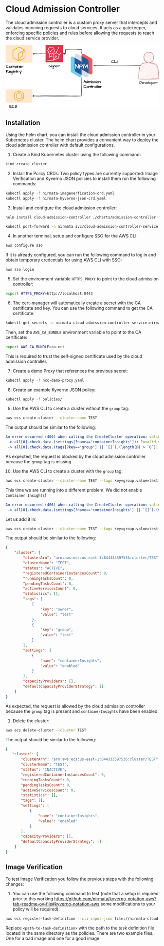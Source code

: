 # Cloud Admission Controller

The cloud admission controller is a custom proxy server that intercepts and validates incoming requests to cloud services. It acts as a gatekeeper, enforcing specific policies and rules before allowing the requests to reach the cloud service provider.

![Admission Controller](AdmissionController.png)

## Installation

Using the helm chart, you can install the cloud admission controller in your Kubernetes cluster. The helm chart provides a convenient way to deploy the cloud admission controller with default configurations.

1. Create a Kind Kubernetes cluster using the following command:
```bash
kind create cluster
```

2. Install the Policy CRDs:
Two policy types are currently supported: Image Verification and Kyverno JSON policies to install them run the following commands:
```bash
kubectl apply -f nirmata-imageverfication-crd.yaml
kubectl apply -f nirmata-kyverno-json-crd.yaml
```

3. Install and configure the cloud admission controller:
```bash
helm install cloud-admission-controller ./charts/admission-controller --create-namespace --namespace nirmata
```

```bash
kubectl port-forward -n nirmata svc/cloud-admission-controller-service 8443:8443
```

4. In another terminal, setup and configure SSO for the AWS CLI:
```bash
aws configure sso
```

If it is already configured, you can run the following command to log in and obtain temporary credentials for using AWS CLI with SSO:
```bash
aws sso login
 ```

5. Set the environment variable `HTTPS_PROXY` to point to the cloud admission controller:
```bash
export HTTPS_PROXY=http://localhost:8443
```

6. The cert-manager will automatically create a secret with the CA certificate and key. You
can use the following command to get the CA certificate:
```bash
kubectl get secrets -n nirmata cloud-admission-controller-service.nirmata.svc.tls-ca -o jsonpath="{.data.tls\.crt}" | base64 --decode > ca.crt
```

Then, set the `AWS_CA_BUNDLE` environment variable to point to the CA certificate:
```bash
export AWS_CA_BUNDLE=ca.crt
```

This is required to trust the self-signed certificate used by the cloud admission controller.

7. Create a demo Proxy that references the previous secret:
```bash
kubectl apply -f ncc-demo-proxy.yaml
```

8. Create an example Kyverno JSON policy:
```bash
kubectl apply -f policies/
```

9. Use the AWS CLI to create a cluster without the `group` tag:
```bash
aws ecs create-cluster --cluster-name TEST
```

The output should be similar to the following:
```yaml
An error occurred (406) when calling the CreateCluster operation: validate-ecs-container-insights-enabled.validate-ecs-container-insights-enabled TEST: -> From NCC - ECS container insights must be enabled on clusters
 -> all[0].check.data.(settings[?name=='containerInsights']): Invalid value: "null": value is null; validate-group-tags.validate-group-tags TEST: -> From NCC - A 'group' tag is required when creating an ECS cluster
 -> all[0].check.data.(tags[?key=='group'] || `[]`).(length(@) > `0`): Invalid value: false: Expected value: true
```

As expected, the request is blocked by the cloud admission controller because the `group` tag is missing.

10. Use the AWS CLI to create a cluster with the `group` tag:
```bash
aws ecs create-cluster --cluster-name TEST --tags key=group,value=test key=owner,value=test
```

This time we are running into a different problem. We did not enable `Container Insights`!
```yaml
An error occurred (406) when calling the CreateCluster operation: validate-ecs-container-insights-enabled.validate-ecs-container-insights-enabled TEST: -> From NCC - ECS container insights must be enabled on clusters
 -> all[0].check.data.(settings[?name=='containerInsights'] || `[]`).(value == 'enabled'): Invalid value: false: Expected value: true
```

Let us add it in:
```bash
aws ecs create-cluster --cluster-name TEST --tags key=group,value=test key=owner,value=test --settings name=containerInsights,value=enabled
```

The output should be similar to the following:
```json
{
    "cluster": {
        "clusterArn": "arn:aws:ecs:us-east-1:844333597536:cluster/TEST",
        "clusterName": "TEST",
        "status": "ACTIVE",
        "registeredContainerInstancesCount": 0,
        "runningTasksCount": 0,
        "pendingTasksCount": 0,
        "activeServicesCount": 0,
        "statistics": [],
        "tags": [
            {
                "key": "owner",
                "value": "test"
            },
            {
                "key": "group",
                "value": "test"
            }
        ],
        "settings": [
            {
                "name": "containerInsights",
                "value": "enabled"
            }
        ],
        "capacityProviders": [],
        "defaultCapacityProviderStrategy": []
    }
}
```

As expected, the request is allowed by the cloud admission controller because the `group` tag is present and `containerInsights` have been enabled.

1.  Delete the cluster:
```bash
aws ecs delete-cluster --cluster TEST
```

The output should be similar to the following:
```json
{
   "cluster": {
       "clusterArn": "arn:aws:ecs:us-east-1:844333597536:cluster/TEST",
       "clusterName": "TEST",
       "status": "INACTIVE",
       "registeredContainerInstancesCount": 0,
       "runningTasksCount": 0,
       "pendingTasksCount": 0,
       "activeServicesCount": 0,
       "statistics": [],
       "tags": [],
       "settings": [
           {
               "name": "containerInsights",
               "value": "enabled"
           }
       ],
       "capacityProviders": [],
       "defaultCapacityProviderStrategy": []
    }
}
```

## Image Verification

To test Image Verification you follow the previous steps with the following changes:

1. You can use the following command to test (note that a setup is required prior to this working https://github.com/nirmata/kyverno-notation-aws?tab=readme-ov-file#kyverno-notation-aws some modifications to your policy will be required):
```bash
aws ecs register-task-definition --cli-input-json file://nirmata-cloud-controller/image-verification/aws-signer/bad-task.json
```

Replace `<path-to-task-definition>` with the path to the task definition file located in the same directory as the policies. There are two example files. One for a bad image and one for a good image.
